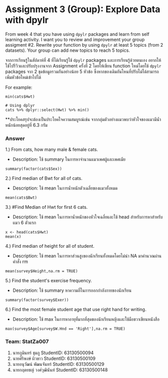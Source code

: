 # Assignment 3 (Group): Explore Data with dpylr

From week 4 that you have using `dpylr` packages and learn from self learning activity. I want you to review and improvement your group assigment #2. Rewrite your function by using `dpylr` at least 5 topics (from 2 datasets). Your group can add new topics to reach 5 topics.

จากการเรียนรู้ในสัปดาห์ที่ 4 ที่ได้เรียนรู้ใช้ `dpylr` packages และการเรียนรู้ด้วยตนเอง อยากให้ใช้ไปรีวิวและปรับปรุงงานจาก Assignment ครั้งที่ 2 โดยให้เขียน function ใหม่โดยใช้ `dpylr` packages จาก 2 ชุดข้อมูลรวมกันอย่างน้อย 5 หัวข้อ ซึ่งหากของเดิมอันไหนที่ปรับไม่ได้สามารถเพิ่มหัวข้อใหม่เข้าไปได้

For example:

```
min(cats$Hwt)

# Using dplyr
cats %>% dplyr::select(Hwt) %>% min()
```

\*\*ประโยคสรุปจะต้องเป็นประโยคใจความสมบูรณ์เช่น จากกลุ่มตัวอย่างแมวพบว่าหัวใจของแมวมีน้ำหนักน้อยสุดอยู่ที่ 6.3 กรัม

### Answer

1.) From cats, how many male & female cats.
- Description: ใช้ summary ในการหาจำนวนแมวเพศผู้และเพศเมีย

```{R}
summary(factor(cats$Sex))
```

2.) Find median of Bwt for all of cats.
- Description: ใช้ mean ในการน้ำหนักตัวเฉลี่ยของแมวทั้งหมด

```{R}
mean(cats$Bwt)
```

3.) #Find Median of Hwt for first 6 cats.
- Description: ใช้ mean ในการหาน้ำหนักของหัวใจเฉลี่ยและใช้ head สำหรับการหาสำหรับแมว 6 ตัวแรก

```{R}
x <- head(cats$Hwt)
mean(x)
```

4.) Find median of height for all of student.
- Description: ใช้ mean ในการหาส่วนสูงของนักเรียนทั้งหมดโดยไม่นำ NA มาคำนวณผ่านคำสั่ง rm

```{R}
mean(survey$Height,na.rm = TRUE)
```

5.) Find the student's exercise frequency.
- Description: ใช้ summary หาความถี่ในการออกกำลังกายของนักเรียน

```{R}
summary(factor(survey$Exer))
```

6.) Find the most female student age that use right hand for writing.
- Description: ใช้ max ในการหาอายุที่มากที่สุดของนักเรียนหญิงและใช้มือขวาเขียนหนังสือ

```{R}
max(survey$Age[survey$W.Hnd == 'Right'],na.rm = TRUE)
```

### Team: StatZa007

1. นายภูมินทร์ ชุมภู StudentID: 63130500094
2. นายศิริพงษ์ ผิวขาว StudentID: 63130500109
3. นายอนุวัฒน์ พัฒนจันทร์ StudentID: 63130500129
4. นายกฤตยชญ์ วงศ์วุฒินันท์ StudentID: 63130500148
